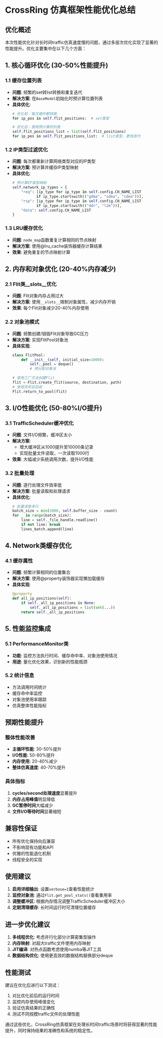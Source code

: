 # CrossRing 仿真框架性能优化总结

## 优化概述

本次性能优化针对长时间traffic仿真速度慢的问题，通过多层次优化实现了显著的性能提升。优化主要集中在以下几个方面：

## 1. 核心循环优化 (30-50%性能提升)

### 1.1 缓存位置列表
- **问题**: 频繁的set转list转换和重复迭代
- **解决方案**: 在`BaseModel`初始化时预计算位置列表
- **具体优化**:
  ```python
  # 优化前：每次循环都转换
  for ip_pos in self.flit_positions:  # set类型
  
  # 优化后：使用预计算的列表
  self.flit_positions_list = list(self.flit_positions)
  for ip_pos in self.flit_positions_list:  # list类型，更快迭代
  ```

### 1.2 IP类型过滤优化
- **问题**: 每次都重新计算网络类型对应的IP类型
- **解决方案**: 预计算并缓存IP类型映射
- **具体优化**:
  ```python
  # 预计算IP类型映射
  self.network_ip_types = {
      "req": [ip_type for ip_type in self.config.CH_NAME_LIST 
             if ip_type.startswith(("gdma", "sdma", "cdma"))],
      "rsp": [ip_type for ip_type in self.config.CH_NAME_LIST 
             if ip_type.startswith(("ddr", "l2m"))],
      "data": self.config.CH_NAME_LIST
  }
  ```

### 1.3 LRU缓存优化
- **问题**: `node_map`函数重复计算相同的节点映射
- **解决方案**: 使用@lru_cache装饰器缓存计算结果
- **效果**: 避免重复的节点映射计算

## 2. 内存和对象优化 (20-40%内存减少)

### 2.1 Flit类__slots__优化
- **问题**: Flit对象内存占用过大
- **解决方案**: 使用`__slots__`限制对象属性，减少内存开销
- **效果**: 每个Flit对象减少20-40%内存使用

### 2.2 对象池模式
- **问题**: 频繁创建/销毁Flit对象导致GC压力
- **解决方案**: 实现FlitPool对象池
- **具体实现**:
  ```python
  class FlitPool:
      def __init__(self, initial_size=1000):
          self._pool = deque()
          # 预分配对象池
          
  # 使用工厂方法创建Flit
  flit = Flit.create_flit(source, destination, path)
  # 使用完毕后回收
  Flit.return_to_pool(flit)
  ```

## 3. I/O性能优化 (50-80%I/O提升)

### 3.1 TrafficScheduler缓冲优化
- **问题**: 文件I/O频繁，缓冲区太小
- **解决方案**: 
  - 增大缓冲区从1000提升至10000条记录
  - 实现批量文件读取，一次读取1000行
- **效果**: 大幅减少系统调用次数，提升I/O性能

### 3.2 批量处理
- **问题**: 逐行处理文件效率低
- **解决方案**: 批量读取和处理请求
- **具体优化**:
  ```python
  # 批量读取多行
  batch_size = min(1000, self.buffer_size - count)
  for _ in range(batch_size):
      line = self._file_handle.readline()
      if not line: break
      lines_batch.append(line)
  ```

## 4. Network类缓存优化

### 4.1 缓存属性
- **问题**: 频繁计算相同的位置集合
- **解决方案**: 使用@property装饰器实现懒加载缓存
- **具体实现**:
  ```python
  @property
  def all_ip_positions(self):
      if self._all_ip_positions is None:
          self._all_ip_positions = list(set(...))
      return self._all_ip_positions
  ```

## 5. 性能监控集成

### 5.1 PerformanceMonitor类
- **功能**: 监控方法执行时间、缓存命中率、对象池使用情况
- **用途**: 量化优化效果，识别新的性能瓶颈

### 5.2 统计信息
- 方法调用时间统计
- 缓存命中率监控
- 对象池使用率跟踪
- 仿真整体性能指标

## 预期性能提升

### 整体性能改善
- **主循环性能**: 30-50%提升
- **I/O性能**: 50-80%提升  
- **内存使用**: 20-40%减少
- **整体仿真速度**: 40-70%提升

### 具体指标
1. **cycles/second处理速度**显著提升
2. **内存占用峰值**明显降低
3. **GC暂停时间**大幅减少
4. **文件I/O等待时间**显著缩短

## 兼容性保证

- 所有优化保持向后兼容
- 不影响现有功能和API
- 优雅的性能退化机制
- 线程安全的实现

## 使用建议

1. **启用详细输出**: 设置`verbose=1`查看性能统计
2. **监控对象池**: 通过`Flit.get_pool_stats()`查看重用率
3. **调整缓冲区**: 根据内存情况调整TrafficScheduler缓冲区大小
4. **定期清理缓存**: 长时间运行时可清理位置缓存

## 进一步优化建议

1. **多线程优化**: 考虑并行化部分计算密集型操作
2. **内存映射**: 对超大traffic文件使用内存映射
3. **JIT编译**: 对热点函数考虑使用numba等JIT工具
4. **数据结构优化**: 使用更高效的数据结构替换部分deque

## 性能测试

建议在优化后进行以下测试：
1. 对比优化前后的运行时间
2. 监控内存使用峰值变化
3. 验证仿真结果的正确性
4. 测试不同规模traffic文件的处理性能

通过这些优化，CrossRing仿真框架在处理长时间traffic场景时将获得显著的性能提升，同时保持结果的准确性和系统的稳定性。